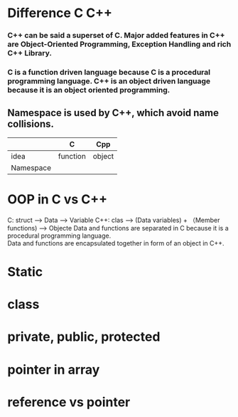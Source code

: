 # Difference C C++
### C++ can be said a superset of C. Major added features in C++ are Object-Oriented Programming, Exception Handling and rich C++ Library.
### C is a function driven language because C is a procedural programming language.	C++ is an object driven language because it is an object oriented programming.
## Namespace is used by C++, which avoid name collisions.
|             | C           | Cpp         |
| ----------- | ----------- | ----------- |
|     idea        | function    | object       |
|     Namespace        |    |         |

# OOP in C vs C++
C:    struct —> Data                                   —> Variable
C++:  clas  —> (Data variables) + （Member functions)  —> Objecte
Data and functions are separated in C because it is a procedural programming language.	
Data and functions are encapsulated together in form of an object in C++.

# Static


# class
##

# private, public, protected

# pointer in array

# reference vs pointer





